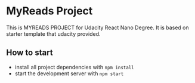 # MyReads Project

This is MYREADS PROJECT for Udacity React Nano Degree. It is based on starter template that udacity provided.

## How to start

- install all project dependencies with `npm install`
- start the development server with `npm start`
